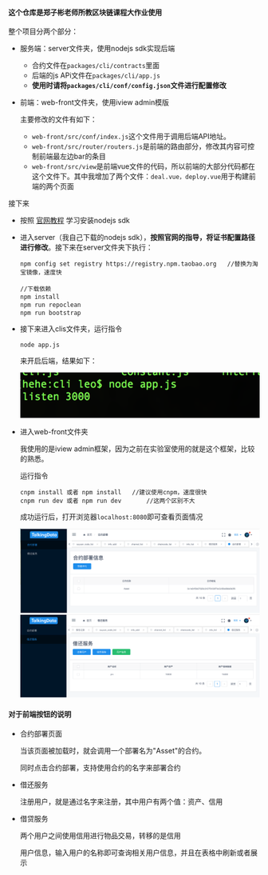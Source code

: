 #### 这个仓库是郑子彬老师所教区块链课程大作业使用

整个项目分两个部分：

- 服务端：server文件夹，使用nodejs sdk实现后端

  - 合约文件在`packages/cli/contracts`里面
  - 后端的js APi文件在`packages/cli/app.js`
  - **使用时请将`packages/cli/conf/config.json`文件进行配置修改**

- 前端：web-front文件夹，使用iview admin模版

  主要修改的文件有如下：

  - `web-front/src/conf/index.js`这个文件用于调用后端API地址。
  - `web-front/src/router/routers.js`是前端的路由部分，修改其内容可控制前端最左边bar的条目
  - `web-front/src/view`是前端vue文件的代码，所以前端的大部分代码都在这个文件下。其中我增加了两个文件：`deal.vue，deploy.vue`用于构建前端的两个页面

接下来

- 按照 [官网教程](https://fisco-bcos-documentation.readthedocs.io/zh_CN/latest/docs/sdk/nodejs_sdk/install.html) 学习安装nodejs sdk

- 进入server（我自己下载的nodejs sdk），**按照官网的指导，将证书配置路径进行修改**。接下来在server文件夹下执行：

  ```
  npm config set registry https://registry.npm.taobao.org	//替换为淘宝镜像，速度快
  
  //下载依赖
  npm install
  npm run repoclean
  npm run bootstrap
  ```

- 接下来进入clis文件夹，运行指令

  ```
  node app.js
  ```

  来开启后端，结果如下：

  ![](./assets/1.png)

- 进入web-front文件夹

  我使用的是iview admin框架，因为之前在实验室使用的就是这个框架，比较的熟悉。

  运行指令

  ```
  cnpm install 或者 npm install 	//建议使用cnpm，速度很快
  cnpm run dev 或者 npm run dev		//这两个区别不大
  ```

  成功运行后，打开浏览器`localhost:8080`即可查看页面情况

  <img src="./assets/2.png" style="zoom:50%;" />

  <img src="./assets/3.png" style="zoom:50%;" />



#### 对于前端按钮的说明

- 合约部署页面

  当该页面被加载时，就会调用一个部署名为"Asset"的合约。

  同时点击合约部署，支持使用合约的名字来部署合约

- 借还服务

  注册用户，就是通过名字来注册，其中用户有两个值：资产、信用

- 借贷服务

  两个用户之间使用信用进行物品交易，转移的是信用

  用户信息，输入用户的名称即可查询相关用户信息，并且在表格中刷新或者展示